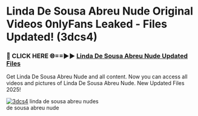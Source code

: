 # Linda De Sousa Abreu Nude Original Videos 0nlyFans Leaked - Files Updated! (3dcs4)

<h3>🔴 CLICK HERE 🌐==►► <a href="https://tinyurl.com/yrmya6cz" rel="nofollow">Linda De Sousa Abreu Nude Updated Files</a></h3>

Get Linda De Sousa Abreu Nude and all content. Now you can access all videos and pictures of Linda De Sousa Abreu Nude. New Updated Files 2025!

[![3dcs4](https://i.imgur.com/FMdXYCs.gif)](https://tinyurl.com/yrmya6cz)
linda de sousa abreu nudes<br>
de sousa abreu nude